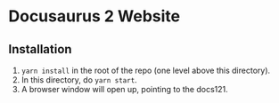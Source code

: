 # Docusaurus 2 Website

## Installation

1. `yarn install` in the root of the repo (one level above this directory).
1. In this directory, do `yarn start`.
1. A browser window will open up, pointing to the docs121.
